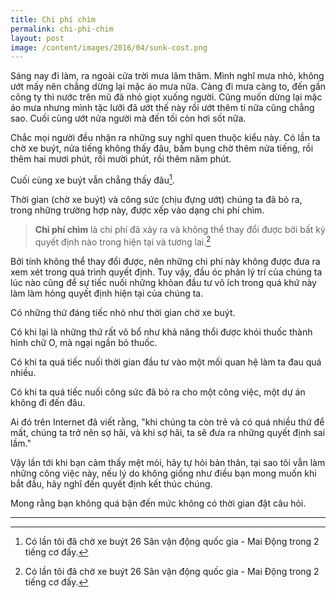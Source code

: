 ```yaml
---
title: Chi phí chìm
permalink: chi-phi-chim
layout: post
image: /content/images/2016/04/sunk-cost.png
---
```


Sáng nay đi làm, ra  ngoài cửa trời mưa lâm thâm. Mình nghĩ mưa nhỏ, không ướt mấy nên chẳng dừng lại mặc áo mưa nữa. Càng đi mưa càng to, đến gần công ty thì nước trên mũ đã nhỏ giọt xuống người. Cũng muốn dừng lại mặc áo mưa nhưng mình tặc lưỡi đã ướt thế này rồi ướt thêm tí nữa cũng chẳng sao. Cuối cùng ướt nửa người mà đến tối còn hơi sốt nữa.

Chắc mọi người đều nhận ra những suy nghĩ quen thuộc kiểu này. Có lần ta chờ xe buýt, nửa tiếng không thấy đâu, bấm bụng chờ thêm nửa tiếng, rồi thêm hai mươi phút, rồi mười phút, rồi thêm năm phút.

Cuối cùng xe buýt vẫn chẳng thấy đâu[^n].

Thời gian (chờ xe buýt) và công sức (chịu đựng ướt) chúng ta đã bỏ ra, trong những trường hợp này, được xếp vào dạng chi phí chìm.

> **Chi phí chìm** là chi phí đã xảy ra và không thể thay đổi được bởi bất kỳ quyết định nào trong hiện tại và tương lai.[^n]

Bởi tính không thể thay đổi được, nên những chi phí này không được đưa ra xem xét trong quá trình quyết định. Tuy vậy, đầu óc phản lý trí của chúng ta lúc nào cũng để sự tiếc nuối những khỏan đầu tư vô ích trong quá khứ này làm làm hỏng quyết định hiện tại của chúng ta.

Có những thử đáng tiếc nhỏ như thời gian chờ xe buýt.

Có khi lại là những thứ rất vô bổ như khả năng thổi được khói thuốc thành hình chữ O, mà ngại ngần bỏ thuốc.

Có khi ta quá tiếc nuối thời gian đầu tư vào một mối quan hệ làm ta đau quá nhiều.

Có khi ta quá tiếc nuối công sức đã bỏ ra cho một công việc, một dự án không đi đến đâu.

Ai đó trên Internet đã viết rằng, "khi chúng ta còn trẻ và có quá nhiều thứ để mất, chúng ta trở nên sợ hãi, và khi sợ hãi, ta sẽ đưa ra những quyết định sai lầm."

Vậy lần tới khi bạn cảm thấy mệt mỏi, hãy tự hỏi bản thân, tại sao tôi vẫn làm những công việc này, nếu lý do không giống như điều bạn mong muốn khi bắt đầu, hãy nghĩ đến quyết định kết thúc chúng.

Mong rằng bạn không quá bận đến mức không có thời gian đặt câu hỏi.

---
[^n]: Có lần tôi đã chờ xe buýt 26 Sân vận động quốc gia - Mai Động trong 2 tiếng cơ đấy.

[^n]: [wikipedia](https://vi.wikipedia.org/wiki/Chi_ph%C3%AD_ch%C3%ACm)
